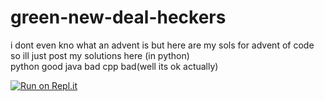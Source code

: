 # green-new-deal-heckers
i dont even kno what an advent is but here are my sols for advent of code  
so ill just post my solutions here (in python)  
python good java bad cpp bad(well its ok actually)  

[![Run on Repl.it](https://repl.it/badge/github/SansPapyrus683/green-new-deal-heckers)](https://repl.it/github/SansPapyrus683/green-new-deal-heckers)